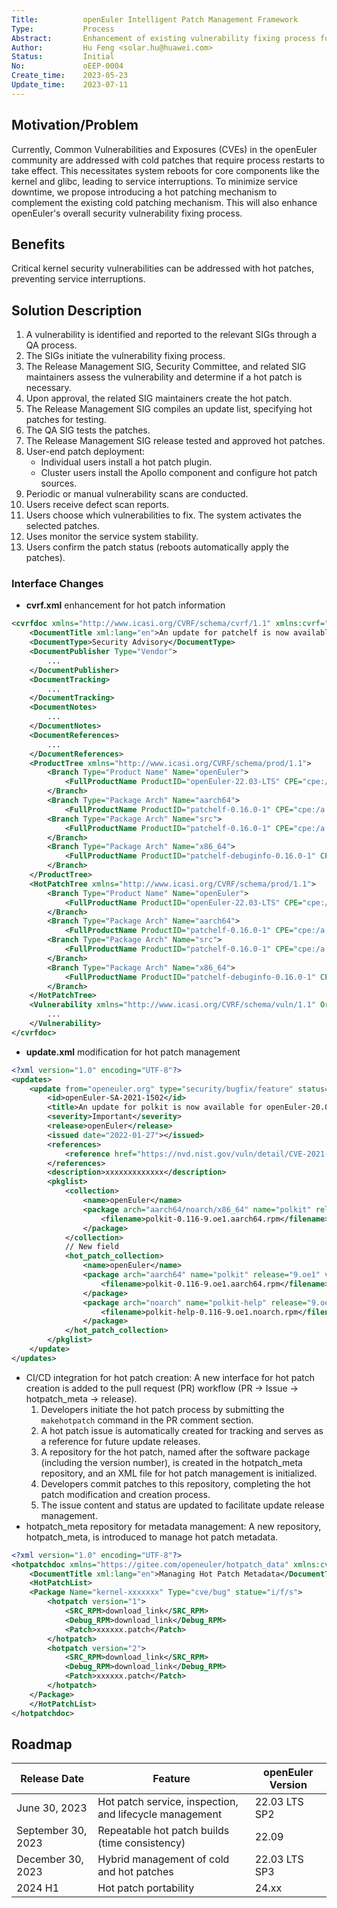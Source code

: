```yaml
---
Title:          openEuler Intelligent Patch Management Framework
Type:           Process
Abstract:       Enhancement of existing vulnerability fixing process for hot patch management
Author:         Hu Feng <solar.hu@huawei.com>
Status:         Initial
No:             oEEP-0004
Create_time:    2023-05-23
Update_time:    2023-07-11
---
```


## Motivation/Problem

Currently, Common Vulnerabilities and Exposures (CVEs) in the openEuler community are addressed with cold patches that require process restarts to take effect. This necessitates system reboots for core components like the kernel and glibc, leading to service interruptions.
To minimize service downtime, we propose introducing a hot patching mechanism to complement the existing cold patching mechanism.
This will also enhance openEuler's overall security vulnerability fixing process.

## Benefits

Critical kernel security vulnerabilities can be addressed with hot patches, preventing service interruptions.

## Solution Description

1. A vulnerability is identified and reported to the relevant SIGs through a QA process.
2. The SIGs initiate the vulnerability fixing process.
3. The Release Management SIG, Security Committee, and related SIG maintainers assess the vulnerability and determine if a hot patch is necessary.
4. Upon approval, the related SIG maintainers create the hot patch.
5. The Release Management SIG compiles an update list, specifying hot patches for testing.
6. The QA SIG tests the patches.
7. The Release Management SIG release tested and approved hot patches.
8. User-end patch deployment:
    - Individual users install a hot patch plugin.
    - Cluster users install the Apollo component and configure hot patch sources.
9. Periodic or manual vulnerability scans are conducted.
10. Users receive defect scan reports.
11. Users choose which vulnerabilities to fix. The system activates the selected patches.
12. Uses monitor the service system stability.
13. Users confirm the patch status (reboots automatically apply the patches).

### Interface Changes

- **cvrf.xml** enhancement for hot patch information

```xml
<cvrfdoc xmlns="http://www.icasi.org/CVRF/schema/cvrf/1.1" xmlns:cvrf="http://www.icasi.org/CVRF/schema/cvrf/1.1">
    <DocumentTitle xml:lang="en">An update for patchelf is now available for openEuler-22.03-LTS and openEuler-22.03-LTS-SP1</DocumentTitle>
    <DocumentType>Security Advisory</DocumentType>
    <DocumentPublisher Type="Vendor">
        ...
    </DocumentPublisher>
    <DocumentTracking>
        ...
    </DocumentTracking>
    <DocumentNotes>
        ...
    </DocumentNotes>
    <DocumentReferences>
        ...
    </DocumentReferences>
    <ProductTree xmlns="http://www.icasi.org/CVRF/schema/prod/1.1">
        <Branch Type="Product Name" Name="openEuler">
            <FullProductName ProductID="openEuler-22.03-LTS" CPE="cpe:/a:openEuler:openEuler:22.03-LTS">openEuler-22.03-LTS</FullProductName>
        </Branch>
        <Branch Type="Package Arch" Name="aarch64">
            <FullProductName ProductID="patchelf-0.16.0-1" CPE="cpe:/a:openEuler:openEuler:22.03-LTS">patchelf-0.16.0-1.oe2203.aarch64.rpm</FullProductName>
        <Branch Type="Package Arch" Name="src">
            <FullProductName ProductID="patchelf-0.16.0-1" CPE="cpe:/a:openEuler:openEuler:22.03-LTS">patchelf-0.16.0-1.oe2203.src.rpm</FullProductName>
        </Branch>
        <Branch Type="Package Arch" Name="x86_64">
            <FullProductName ProductID="patchelf-debuginfo-0.16.0-1" CPE="cpe:/a:openEuler:openEuler:22.03-LTS">patchelf-debuginfo-0.16.0-1.oe2203.x86_64.rpm</FullProductName>
        </Branch>
    </ProductTree>
    <HotPatchTree xmlns="http://www.icasi.org/CVRF/schema/prod/1.1">
        <Branch Type="Product Name" Name="openEuler">
            <FullProductName ProductID="openEuler-22.03-LTS" CPE="cpe:/a:openEuler:openEuler:22.03-LTS">openEuler-22.03-LTS</FullProductName>
        </Branch>
        <Branch Type="Package Arch" Name="aarch64">
            <FullProductName ProductID="patchelf-0.16.0-1" CPE="cpe:/a:openEuler:openEuler:22.03-LTS">patch-patchelf-0.16.0-1.oe22030-HP001.aarch64.rpm</FullProductName>
        <Branch Type="Package Arch" Name="src">
            <FullProductName ProductID="patchelf-0.16.0-1" CPE="cpe:/a:openEuler:openEuler:22.03-LTS">patch-patchelf-0.16.0-1.oe22030-HP001.src.rpm</FullProductName>
        </Branch>
        <Branch Type="Package Arch" Name="x86_64">
            <FullProductName ProductID="patchelf-debuginfo-0.16.0-1" CPE="cpe:/a:openEuler:openEuler:22.03-LTS">patch-patchelf-0.16.0-1.oe22030-HP001.x86_64.rpm</FullProductName>
        </Branch>
    </HotPatchTree>
    <Vulnerability xmlns="http://www.icasi.org/CVRF/schema/vuln/1.1" Ordinal="1">
        ...
    </Vulnerability>
</cvrfdoc>
```

- **update.xml** modification for hot patch management

```xml
<?xml version="1.0" encoding="UTF-8"?>
<updates>
    <update from="openeuler.org" type="security/bugfix/feature" status="stable">
        <id>openEuler-SA-2021-1502</id>
        <title>An update for polkit is now available for openEuler-20.03-LTS-SP3</title>
        <severity>Important</severity>
        <release>openEuler</release>
        <issued date="2022-01-27"></issued>
        <references>
            <reference href="https://nvd.nist.gov/vuln/detail/CVE-2021-4034" id="CVE-2021-4034" title="CVE-2021-4034" type="cve"></reference>
        </references>
        <description>xxxxxxxxxxxxx</description>
        <pkglist>
            <collection>
                <name>openEuler</name>
                <package arch="aarch64/noarch/x86_64" name="polkit" release="9.oe1" version="0.116">
                    <filename>polkit-0.116-9.oe1.aarch64.rpm</filename>
                </package>
            </collection>
            // New field
            <hot_patch_collection>
                <name>openEuler</name>
                <package arch="aarch64" name="polkit" release="9.oe1" version="0.116">
                    <filename>polkit-0.116-9.oe1.aarch64.rpm</filename>
                </package>
                <package arch="noarch" name="polkit-help" release="9.oe1" version="0.116">
                    <filename>polkit-help-0.116-9.oe1.noarch.rpm</filename>
                </package>
            </hot_patch_collection>
        </pkglist>
    </update>
</updates>
```

- CI/CD integration for hot patch creation: A new interface for hot patch creation is added to the pull request (PR) workflow (PR -> Issue -> hotpatch_meta -> release).
   1. Developers initiate the hot patch process by submitting the `makehotpatch` command in the PR comment section.
   2. A hot patch issue is automatically created for tracking and serves as a reference for future update releases.
   3. A repository for the hot patch, named after the software package (including the version number), is created in the hotpatch_meta repository, and an XML file for hot patch management is initialized.
   4. Developers commit patches to this repository, completing the hot patch modification and creation process.
   5. The issue content and status are updated to facilitate update release management.
- hotpatch_meta repository for metadata management: A new repository, hotpatch_meta, is introduced to manage hot patch metadata.

```xml
<?xml version="1.0" encoding="UTF-8"?>
<hotpatchdoc xmlns="https://gitee.com/openeuler/hotpatch_data" xmlns:cvrf="https://gitee.com/openeuler/hotpatch_data">
    <DocumentTitle xml:lang="en">Managing Hot Patch Metadata</DocumentTitle>
    <HotPatchList>
    <Package Name="kernel-xxxxxxx" Type="cve/bug" statue="i/f/s">
        <hotpatch version="1">
            <SRC_RPM>download_link</SRC_RPM>
            <Debug_RPM>download_link</Debug_RPM>
            <Patch>xxxxxx.patch</Patch>
        </hotpatch>
        <hotpatch version="2">
            <SRC_RPM>download_link</SRC_RPM>
            <Debug_RPM>download_link</Debug_RPM>
            <Patch>xxxxxx.patch</Patch>
        </hotpatch>
    </Package>
    </HotPatchList>
</hotpatchdoc>
```

## Roadmap

| Release Date       | Feature                                                 | openEuler Version |
| ------------------ | ------------------------------------------------------- | ----------------- |
| June 30, 2023      | Hot patch service, inspection, and lifecycle management | 22.03 LTS SP2     |
| September 30, 2023 | Repeatable hot patch builds (time consistency)          | 22.09             |
| December 30, 2023  | Hybrid management of cold and hot patches               | 22.03 LTS SP3     |
| 2024 H1            | Hot patch portability                                   | 24.xx             |
